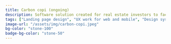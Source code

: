 ```yaml
---
title: Carbon copi (ongoing)
description: Software solution created for real estate investors to facilitate the management and tracking of partnerships and deals. 
tags: ["Landing page design", "UX work for web and mobile", "Design system library and UI"]
image-url: "/assets/img/carbon-copi.jpeg"
bg-color: "stone-100"
badge-bg-color: "stone-50"
---
```

